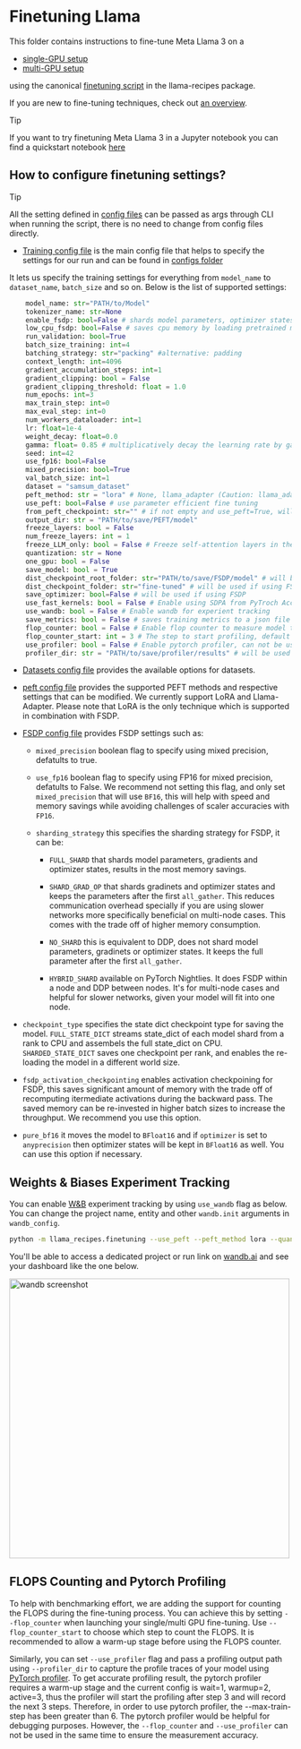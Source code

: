 # Finetuning Llama


This folder contains instructions to fine-tune Meta Llama 3 on a

* [single-GPU setup](./singlegpu_finetuning.md)
* [multi-GPU setup](./multigpu_finetuning.md)

using the canonical [finetuning script](../../../src/llama_recipes/finetuning.py) in the llama-recipes package.

If you are new to fine-tuning techniques, check out [an overview](./LLM_finetuning_overview.md).

> [!TIP]
> If you want to try finetuning Meta Llama 3 in a Jupyter notebook you can find a quickstart notebook [here](./quickstart_peft_finetuning.ipynb)


## How to configure finetuning settings?

> [!TIP]
> All the setting defined in [config files](../../../src/llama_recipes/configs/) can be passed as args through CLI when running the script, there is no need to change from config files directly.


* [Training config file](../../../src/llama_recipes/configs/training.py) is the main config file that helps to specify the settings for our run and can be found in [configs folder](../../../src/llama_recipes/configs/)

It lets us specify the training settings for everything from `model_name` to `dataset_name`, `batch_size` and so on. Below is the list of supported settings:

```python
    model_name: str="PATH/to/Model"
    tokenizer_name: str=None
    enable_fsdp: bool=False # shards model parameters, optimizer states and gradients across DDP ranks
    low_cpu_fsdp: bool=False # saves cpu memory by loading pretrained model on rank0 only
    run_validation: bool=True
    batch_size_training: int=4
    batching_strategy: str="packing" #alternative: padding
    context_length: int=4096
    gradient_accumulation_steps: int=1
    gradient_clipping: bool = False
    gradient_clipping_threshold: float = 1.0
    num_epochs: int=3
    max_train_step: int=0
    max_eval_step: int=0
    num_workers_dataloader: int=1
    lr: float=1e-4
    weight_decay: float=0.0
    gamma: float= 0.85 # multiplicatively decay the learning rate by gamma after each epoch
    seed: int=42
    use_fp16: bool=False
    mixed_precision: bool=True
    val_batch_size: int=1
    dataset = "samsum_dataset"
    peft_method: str = "lora" # None, llama_adapter (Caution: llama_adapter is currently not supported with FSDP)
    use_peft: bool=False # use parameter efficient fine tuning
    from_peft_checkpoint: str="" # if not empty and use_peft=True, will load the peft checkpoint and resume the fine-tuning on that checkpoint
    output_dir: str = "PATH/to/save/PEFT/model"
    freeze_layers: bool = False
    num_freeze_layers: int = 1
    freeze_LLM_only: bool = False # Freeze self-attention layers in the language_model. Vision model, multi_modal_projector, cross-attention will be fine-tuned
    quantization: str = None
    one_gpu: bool = False
    save_model: bool = True
    dist_checkpoint_root_folder: str="PATH/to/save/FSDP/model" # will be used if using FSDP
    dist_checkpoint_folder: str="fine-tuned" # will be used if using FSDP
    save_optimizer: bool=False # will be used if using FSDP
    use_fast_kernels: bool = False # Enable using SDPA from PyTroch Accelerated Transformers, make use Flash Attention and Xformer memory-efficient kernels
    use_wandb: bool = False # Enable wandb for experient tracking
    save_metrics: bool = False # saves training metrics to a json file for later plotting
    flop_counter: bool = False # Enable flop counter to measure model throughput, can not be used with pytorch profiler at the same time.
    flop_counter_start: int = 3 # The step to start profiling, default is 3, which means after 3 steps of warmup stage, the profiler will start to count flops.
    use_profiler: bool = False # Enable pytorch profiler, can not be used with flop counter at the same time.
    profiler_dir: str = "PATH/to/save/profiler/results" # will be used if using profiler

```

* [Datasets config file](../../../src/llama_recipes/configs/datasets.py) provides the available options for datasets.

* [peft config file](../../../src/llama_recipes/configs/peft.py) provides the supported PEFT methods and respective settings that can be modified. We currently support LoRA and Llama-Adapter. Please note that LoRA is the only technique which is supported in combination with FSDP.

* [FSDP config file](../../../src/llama_recipes/configs/fsdp.py) provides FSDP settings such as:

    * `mixed_precision` boolean flag to specify using mixed precision, defatults to true.

    * `use_fp16` boolean flag to specify using FP16 for mixed precision, defatults to False. We recommend not setting this flag, and only set `mixed_precision` that will use `BF16`, this will help with speed and memory savings while avoiding challenges of scaler accuracies with `FP16`.

    *  `sharding_strategy` this specifies the sharding strategy for FSDP, it can be:
        * `FULL_SHARD` that shards model parameters, gradients and optimizer states, results in the most memory savings.

        * `SHARD_GRAD_OP` that shards gradinets and optimizer states and keeps the parameters after the first `all_gather`. This reduces communication overhead specially if you are using slower networks more specifically beneficial on multi-node cases. This comes with the trade off of higher memory consumption.

        * `NO_SHARD` this is equivalent to DDP, does not shard model parameters, gradinets or optimizer states. It keeps the full parameter after the first `all_gather`.

        * `HYBRID_SHARD` available on PyTorch Nightlies. It does FSDP within a node and DDP between nodes. It's for multi-node cases and helpful for slower networks, given your model will fit into one node.

* `checkpoint_type` specifies the state dict checkpoint type for saving the model. `FULL_STATE_DICT` streams state_dict of each model shard from a rank to CPU and assembels the full state_dict on CPU. `SHARDED_STATE_DICT` saves one checkpoint per rank, and enables the re-loading the model in a different world size.

* `fsdp_activation_checkpointing` enables activation checkpoining for FSDP, this saves significant amount of memory with the trade off of recomputing itermediate activations during the backward pass. The saved memory can be re-invested in higher batch sizes to increase the throughput. We recommend you use this option.

* `pure_bf16` it moves the  model to `BFloat16` and if `optimizer` is set to `anyprecision` then optimizer states will be kept in `BFloat16` as well. You can use this option if necessary.


## Weights & Biases Experiment Tracking

You can enable [W&B](https://wandb.ai/) experiment tracking by using `use_wandb` flag as below. You can change the project name, entity and other `wandb.init` arguments in `wandb_config`.

```bash
python -m llama_recipes.finetuning --use_peft --peft_method lora --quantization 8bit --model_name /path_of_model_folder/8B --output_dir Path/to/save/PEFT/model --use_wandb
```
You'll be able to access a dedicated project or run link on [wandb.ai](https://wandb.ai) and see your dashboard like the one below.
<div style="display: flex;">
    <img src="../../../docs/img/wandb_screenshot.png" alt="wandb screenshot" width="500" />
</div>

## FLOPS Counting and Pytorch Profiling

To help with benchmarking effort, we are adding the support for counting the FLOPS during the fine-tuning process. You can achieve this by setting `--flop_counter` when launching your single/multi GPU fine-tuning. Use `--flop_counter_start` to choose which step to count the FLOPS. It is recommended to allow a warm-up stage before using the FLOPS counter.

Similarly, you can set `--use_profiler` flag and pass a profiling output path using `--profiler_dir` to capture the profile traces of your model using [PyTorch profiler](https://pytorch.org/tutorials/intermediate/tensorboard_profiler_tutorial.html). To get accurate profiling result, the pytorch profiler requires a warm-up stage and the current config is wait=1, warmup=2, active=3, thus the profiler will start the profiling after step 3 and will record the next 3 steps. Therefore, in order to use pytorch profiler, the --max-train-step has been greater than 6.  The pytorch profiler would be helpful for debugging purposes. However, the `--flop_counter` and `--use_profiler` can not be used in the same time to ensure the measurement accuracy.
